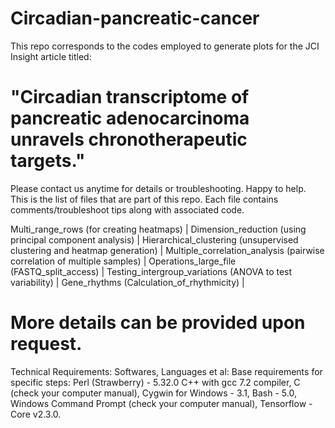 # Circadian-pancreatic-cancer
This repo corresponds to the codes employed to generate plots for the JCI Insight article titled:
# "Circadian transcriptome of pancreatic adenocarcinoma unravels chronotherapeutic targets."

Please contact us anytime for details or troubleshooting. Happy to help.
This is the list of files that are part of this repo. Each file contains comments/troubleshoot tips along with associated code.

Multi_range_rows (for creating heatmaps) |
Dimension_reduction (using principal component analysis) |
Hierarchical_clustering (unsupervised clustering and heatmap generation) |
Multiple_correlation_analysis (pairwise correlation of multiple samples) |
Operations_large_file (FASTQ_split_access) |
Testing_intergroup_variations (ANOVA to test variability) |
Gene_rhythms (Calculation_of_rhythmicity) |

# More details can be provided upon request.

Technical Requirements:
Softwares, Languages et al:
Base requirements for specific steps: Perl (Strawberry) - 5.32.0 C++ with gcc 7.2 compiler, C (check your computer manual), Cygwin for Windows - 3.1, Bash - 5.0, Windows Command Prompt (check your computer manual), Tensorflow - Core v2.3.0.
